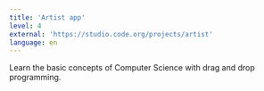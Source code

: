 ```yaml
---
title: 'Artist app'
level: 4
external: 'https://studio.code.org/projects/artist'
language: en
---
```


Learn the basic concepts of Computer Science with drag 
and drop programming.
